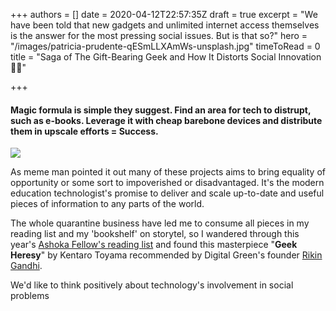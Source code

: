 +++
authors = []
date = 2020-04-12T22:57:35Z
draft = true
excerpt = "We have been told that new gadgets and unlimited internet access themselves is the answer for the most pressing social issues. But is that so?"
hero = "/images/patricia-prudente-qESmLLXAmWs-unsplash.jpg"
timeToRead = 0
title = "Saga of The Gift-Bearing Geek and How It Distorts Social Innovation 👨‍💻️"

+++
#### Magic formula is simple they suggest. Find an area for tech to distrupt, such as e-books. Leverage it with cheap barebone devices and distribute them in upscale efforts = Success.

![](/images/3wepx8.jpg)

As meme man pointed it out many of these projects aims to bring equality of opportunity or some sort to impoverished or disadvantaged. It's the modern education technologist's promise to deliver and scale up-to-date and useful pieces of information to any parts of the world.

The whole quarantine business have led me to consume all pieces in my reading list and my 'bookshelf' on storytel, so I wandered through this year's [Ashoka Fellow's reading list](https://www.ashoka.org/en/story/introducing-ashoka-fellows%E2%80%99-bookshelf-reading-list-changemakers) and found this masterpiece "**Geek Heresy**" by Kentaro Toyama recommended by Digital Green's founder [Rikin Gandhi](https://www.digitalgreen.org/team/).

We'd like to think positively about technology's involvement in social problems